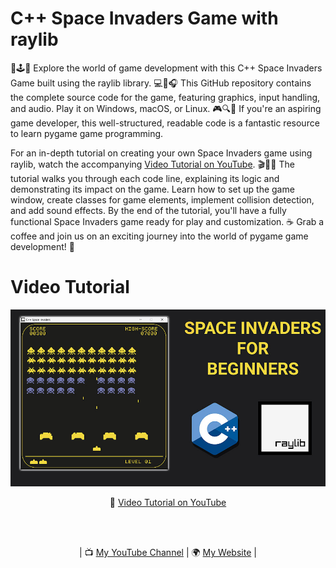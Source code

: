 # C++ Space Invaders Game with raylib

🚀🕹️🐍 Explore the world of game development with this C++ Space Invaders Game built using the raylib library. 💻🎨🎧 This GitHub repository contains the complete source code for the game, featuring graphics, input handling, and audio. Play it on Windows, macOS, or Linux. 🎮🔍📖 If you're an aspiring game developer, this well-structured, readable code is a fantastic resource to learn pygame game programming.

For an in-depth tutorial on creating your own Space Invaders game using raylib, watch the accompanying <a href="https://youtu.be/TGo3Oxdpr5o">Video Tutorial on YouTube</a>. 🎬👨‍💻 The tutorial walks you through each code line, explaining its logic and demonstrating its impact on the game. Learn how to set up the game window, create classes for game elements, implement collision detection, and add sound effects. By the end of the tutorial, you'll have a fully functional Space Invaders game ready for play and customization. ☕ Grab a coffee and join us on an exciting journey into the world of pygame game development! 🌌

# Video Tutorial
<p align="center">
  <img src="preview.jpg" alt="" width="960">
</p>
<p align="center">
🎥 <a href="https://youtu.be/TGo3Oxdpr5o">Video Tutorial on YouTube</a>
</p>
<br>
<br>
<p align="center">
| 📺 <a href="https://www.youtube.com/channel/UC3ivOTE5EgpmF2DHLBmWIWg">My YouTube Channel</a>
| 🌍 <a href="http://www.educ8s.tv">My Website</a> | <br>
</p>
